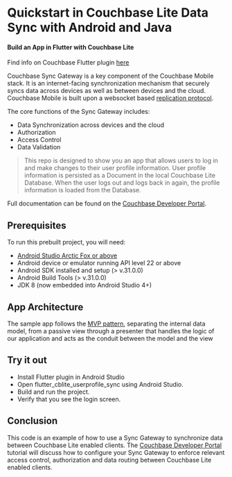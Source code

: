 # Quickstart in Couchbase Lite Data Sync with Android and Java
#### Build an App in Flutter with Couchbase Lite

Find info on Couchbase Flutter plugin [here](https://cbl-dart.dev/)

Couchbase Sync Gateway is a key component of the Couchbase Mobile stack. It is an internet-facing synchronization mechanism that securely syncs data across devices as well as between devices and the cloud. Couchbase Mobile is built upon a websocket based [replication protocol](https://blog.couchbase.com/data-replication-couchbase-mobile/).

The core functions of the Sync Gateway includes:

- Data Synchronization across devices and the cloud
- Authorization
- Access Control
- Data Validation

> This repo is designed to show you an app that allows users to log in and make changes to their user profile information.  User profile information is persisted as a Document in the local Couchbase Lite Database. When the user logs out and logs back in again, the profile information is loaded from the Database.

Full documentation can be found on the [Couchbase Developer Portal](https://developer.couchbase.com/tutorial-quickstart-android-java-sync/).


## Prerequisites
To run this prebuilt project, you will need:

- [Android Studio Arctic Fox or above](https://developer.android.com/studio)
- Android device or emulator running API level 22 or above
- Android SDK installed and setup (> v.31.0.0)
- Android Build Tools (> v.31.0.0)
- JDK 8 (now embedded into Android Studio 4+)

## App Architecture

The sample app follows the [MVP pattern](https://en.wikipedia.org/wiki/Model%E2%80%93view%E2%80%93presenter), separating the internal data model, from a passive view through a presenter that handles the logic of our application and acts as the conduit between the model and the view

## Try it out

* Install Flutter plugin in Android Studio
* Open flutter_cblite_userprofile_sync using Android Studio.
* Build and run the project.
* Verify that you see the login screen.

## Conclusion

This code is an example of how to use a Sync Gateway to synchronize data between Couchbase Lite enabled clients. The [Couchbase Developer Portal](https://developer.couchbase.com/tutorial-quickstart-android-java-sync/) tutorial will discuss how to configure your Sync Gateway to enforce relevant access control, authorization and data routing between Couchbase Lite enabled clients.